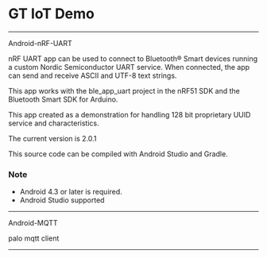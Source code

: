 # GT IoT Demo

---

Android-nRF-UART

nRF UART app can be used to connect to Bluetooth® Smart devices running a custom Nordic Semiconductor UART service. When connected, the app can send and receive ASCII and UTF-8 text strings. 

This app works with the ble_app_uart project in the nRF51 SDK and the Bluetooth Smart SDK for Arduino. 

This app created as a demonstration for handling 128 bit proprietary UUID service and characteristics. 

The current version is 2.0.1 

This source code can be compiled with Android Studio and Gradle. 

### Note
- Android 4.3 or later is required.
- Android Studio supported 

---

Android-MQTT

palo mqtt client

---